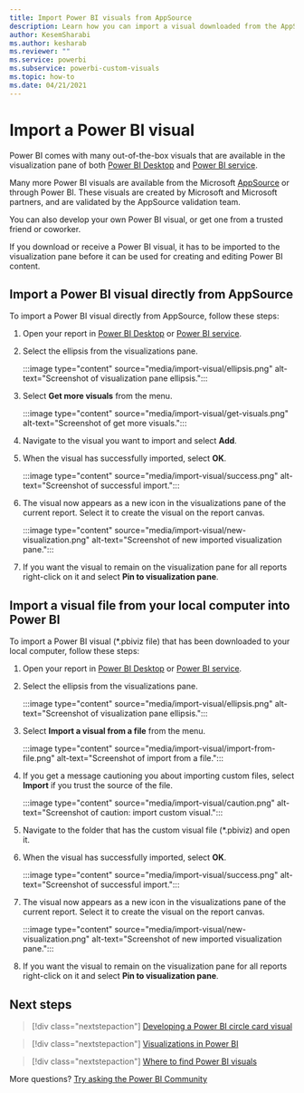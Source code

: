 ```yaml
---
title: Import Power BI visuals from AppSource 
description: Learn how you can import a visual downloaded from the AppSource or elsewhere. 
author: KesemSharabi
ms.author: kesharab
ms.reviewer: ""
ms.service: powerbi
ms.subservice: powerbi-custom-visuals
ms.topic: how-to
ms.date: 04/21/2021
---
```


# Import a Power BI visual

Power BI comes with many out-of-the-box visuals that are available in the visualization pane of both [Power BI Desktop](https://powerbi.microsoft.com/desktop/) and [Power BI service](https://app.powerbi.com).

Many more Power BI visuals are available from the Microsoft [AppSource](https://appsource.microsoft.com/marketplace/apps?product=power-bi-visuals) or through Power BI. These visuals are created by Microsoft and Microsoft partners, and are validated by the AppSource validation team.

You can also develop your own Power BI visual, or get one from a trusted friend or coworker.

If you download or receive a Power BI visual, it has to be imported to the visualization pane before it can be used for creating and editing Power BI content.

## Import a Power BI visual directly from AppSource

To import a Power BI visual directly from AppSource, follow these steps:

1. Open your report in [Power BI Desktop](https://powerbi.microsoft.com/desktop/) or [Power BI service](https://app.powerbi.com).
2. Select the ellipsis from the visualizations pane.

   :::image type="content" source="media/import-visual/ellipsis.png" alt-text="Screenshot of visualization pane ellipsis.":::

3. Select **Get more visuals** from the menu.

   :::image type="content" source="media/import-visual/get-visuals.png" alt-text="Screenshot of get more visuals.":::

4. Navigate to the visual you want to import and select **Add**.
  
5. When the visual has successfully imported, select **OK**.

   :::image type="content" source="media/import-visual/success.png" alt-text="Screenshot of successful import.":::

6. The visual now appears as a new icon in the visualizations pane of the current report. Select it to create the visual on the report canvas.

   :::image type="content" source="media/import-visual/new-visualization.png" alt-text="Screenshot of new imported visualization pane.":::

7. If you want the visual to remain on the visualization pane for all reports right-click on it and select **Pin to visualization pane**.
  
## Import a visual file from your local computer into Power BI

To import a Power BI visual (*.pbiviz file) that has been downloaded to your local computer, follow these steps:

1. Open your report in [Power BI Desktop](https://powerbi.microsoft.com/desktop/) or [Power BI service](https://app.powerbi.com).
2. Select the ellipsis from the visualizations pane.

   :::image type="content" source="media/import-visual/ellipsis.png" alt-text="Screenshot of visualization pane ellipsis.":::

3. Select **Import a  visual from a file** from the menu.

   :::image type="content" source="media/import-visual/import-from-file.png" alt-text="Screenshot of import from a file.":::

4. If you get a message cautioning you about importing custom files, select **Import** if you trust the source of the file.

   :::image type="content" source="media/import-visual/caution.png" alt-text="Screenshot of caution: import custom visual.":::
  
5. Navigate to the folder that has the custom visual file (*.pbiviz) and open it.
6. When the visual has successfully imported, select **OK**.

   :::image type="content" source="media/import-visual/success.png" alt-text="Screenshot of successful import.":::

7. The visual now appears as a new icon in the visualizations pane of the current report. Select it to create the visual on the report canvas.

   :::image type="content" source="media/import-visual/new-visualization.png" alt-text="Screenshot of new imported visualization pane.":::

8. If you want the visual to remain on the visualization pane for all reports right-click on it and select **Pin to visualization pane**.

## Next steps

>[!div class="nextstepaction"]
>[Developing a Power BI circle card visual](develop-circle-card.md)

>[!div class="nextstepaction"]
>[Visualizations in Power BI](../../visuals/power-bi-report-visualizations.md)

>[!div class="nextstepaction"]
>[Where to find Power BI visuals](power-bi-custom-visuals.md)

More questions? [Try asking the Power BI Community](https://community.powerbi.com/)